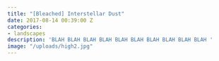 ```yaml
---
title: "[Bleached] Interstellar Dust"
date: 2017-08-14 00:39:00 Z
categories:
- landscapes
description: 'BLAH BLAH BLAH BLAH BLAH BLAH BLAH BLAH BLAH BLAH '
image: "/uploads/high2.jpg"
---
```


